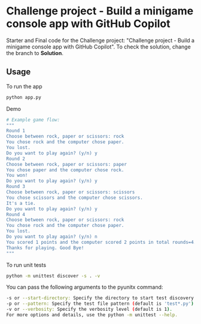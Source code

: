 # Challenge project - Build a minigame console app with GitHub Copilot

Starter and Final code for the Challenge project: "Challenge project - Build a minigame console app with GitHub Copilot". To check the solution, change the branch to **Solution**.

## Usage

To run the app

```bash
python app.py
```

Demo

```bash
# Example game flow:
"""
Round 1
Choose between rock, paper or scissors: rock
You chose rock and the computer chose paper.
You lost.
Do you want to play again? (y/n) y
Round 2
Choose between rock, paper or scissors: paper
You chose paper and the computer chose rock.
You won!
Do you want to play again? (y/n) y
Round 3
Choose between rock, paper or scissors: scissors
You chose scissors and the computer chose scissors.
It's a tie.
Do you want to play again? (y/n) y
Round 4
Choose between rock, paper or scissors: rock
You chose rock and the computer chose paper.
You lost.
Do you want to play again? (y/n) n
You scored 1 points and the computer scored 2 points in total rounds=4.
Thanks for playing. Good Bye!
"""
```

To run unit tests

```bash
python -m unittest discover -s . -v
```

You can pass the following arguments to the pyunitx command:

```bash
-s or --start-directory: Specify the directory to start test discovery (default is '.').
-p or --pattern: Specify the test file pattern (default is 'test*.py').
-v or --verbosity: Specify the verbosity level (default is 1).
For more options and details, use the python -m unittest --help.
```
